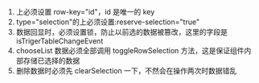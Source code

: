 1. <el-table>上必须设置 row-key="id"，id 是唯一的 key
2. type="selection"的<el-table-column></el-table-column>上必须设置:reserve-selection="true"
3. 数据回显时，必须设置锁，防止以前选的数据被篡改，这里的字段是 isTrigerTableChangeEvent
4. chooseList 数据必须全部调用 toggleRowSelection 方法，这是保证组件内部存储已选择的数据
5. 删除数据时必须先 clearSelection 一下，不然会在操作两次时数据错乱
